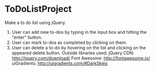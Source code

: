 # ToDoListProject

Make a to do list using jQuery. 
1. User can add new to-dos by typing in the input box and hitting the "enter" button.
2. User can mark to-dos as completed by clicking on them.
3. User can delete a to-do by hovering on the list and clicking on the appeared delete button.
Outside libraries used: 
jQuery CDN: http://jquery.com/download/
Font Awesome: http://fontawesome.io/
uiGradients: http://uigradients.com/#DarkSkies
